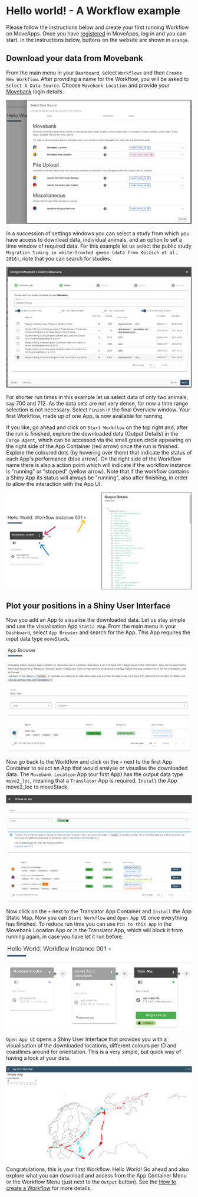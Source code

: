 # Hello world! - A Workflow example

Please follow the instructions below and create your first running Workflow on MoveApps. Once you have [registered](https://www.moveapps.org/register) in MoveApps, log in and you can start.
In the instructions below, buttons on the website are shown in `orange`.

## Download your data from Movebank
From the main menu in your `Dashboard`, select `Workflows` and then `Create New Workflow`. After providing a name for the Workflow, you will be asked to `Select A Data Source`. Choose `Movebank Location` and provide your [Movebank](https://www.movebank.org) login details.

![](files/HelloWorld_selectDataSource.png ':size=80%')

In a succession of settings windows you can select a study from which you have access to download data, individual animals, and an option to set a time window of required data.
For this example let us select the public study `Migration timing in white-fronted geese (data from Kölzsch et al. 2016)`, note that you can search for studies. 

![](files/HelloWorld_selectStudy.png)

For shorter run times in this example let us select data of only two animals, say 700 and 712. As the data sets are not very dense, for now a time range selection is not necessary. Select `Finish` in the final Overview window. Your first Workflow, made up of one App, is now available for running.

If you like, go ahead and click on `Start Workflow` on the top right and, after the run is finished, explore the downloaded data (Output Details) in the `Cargo Agent`, which can be accessed via the small green circle appearing on the right side of the App Container (red arrow) once the run is finished. Explore the coloured dots (by hovering over them) that indicate the status of each App's performance (blue arrow). On the right side of the Workflow name there is also a action point which will indicate if the workflow instance is "running" or "stopped" (yellow arrow). Note that if the workflow contains a Shiny App its status will always be "running", also after finishing, in order to allow the interaction with the App UI.

![](files/HelloWorld_MoveApps_CargoAgent.png ':size=80%')

## Plot your positions in a Shiny User Interface
Now you add an App to visualise the downloaded data. Let us stay simple and use the visualisation App `Static Map`. From the main menu in your `Dashboard`, select `App Browser` and search for the App. This App requires the input data type `moveStack`. 

![](files/HelloWorld_AppBrowser.png ':size=80%')

Now go back to the Workflow and click on the `+` next to the first App Container to select an App that would analyse or visualise the downloaded data. The `Movebank Location` App (our first App) has the output data type `move2_loc`, meaning that a `Translator` App is required. `Install` the App move2_loc to moveStack.

![](files/HelloWorld_TranslatorApp.png ':size=80%')

Now click on the `+` next to the Translator App Container and `Install` the App Static Map. Now you can `Start Workflow` and `Open App UI` once everything has finished. To reduce run time you can use `Pin to this App` in the Movebank Location App or in the Translator App, which will block it from running again, in case you have let it run before.

![](files/HelloWorld_OpenAppUI.png ':size=60%')

`Open App UI` opens a Shiny User Interface that provides you with a visualisation of the downloaded locations, different colours per ID and coastlines around for orientation. This is a very simple, but quick way of having a look at your data.

![](files/HelloWorld_SimpleMap.png ':size=80%')

Congratulations, this is your first Workflow. Hello World! Go ahead and also explore what you can download and access from the App Container Menu or the Workflow Menu (just next to the `Output` button). See the [How to create a Workflow](create_workflow.md) for more details.